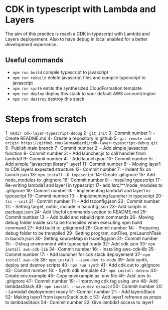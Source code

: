 # CDK in typescript with Lambda and Layers
The aim of this practice is reach a CDK in typescript with Lambda and Layers deployement. Also to have debug in local enabled for a better development experience.

## Useful commands

* `npm run build`     compile typescript to javascript
* `npm run rebuild`   delete javascript files and compile typescript to javascript
* `npm run synth`     emits the synthesized CloudFormation template
* `npm run deploy`    deploy this stack to your default AWS account/region
* `npm run destroy`   destroy this stack

# Steps from scratch
1- `mkdir cdk-layer-typescript-debug`
2- `git init`
3- Commit number 1: - Create README.md
4- Create a repository in github
5- `git remote add origin https://github.com/GermanBerdi/cdk-layer-typescript-debug.git`
6- Publish main branch
7- Commit number 2: - Add simple javascript function
8- Commit number 3: - Add launcher.js to call handler from lambda1
9- Commit number 4: - Add launch.json
10- Commit number 5: - Add simple "javascript library" layer1
11- Commit number 6: - Moving layer1 to CDK layers expected structure
12- Commit number 7: - Indent fix on launch.json
13- `npm install -D typescript`
14- Create .gitignore
15- Add node_modules to .gitignore
16- Commit number 8: - Installing typescript
17- Re-writing lambda1 and layer1 in typescript
17- add !src/**/node_modules to .gitignore
18- Commit number 9: - Implementing lambda1 and layer1 in typescript
19- Commit number 10: - Implementing launcher in typescript
20- `tsc --init`
21- Commit number 11: - Add tsconfig.json
22- Commit number 12: - Setting target, outdir, include in tsconfig.json
23- Add scripts in package.json
24- Add Useful commands section to README.md
25- Commit number 13: - Add build and rebuild npm commands
26- Moving debug folder inside src to be transpiled when executing npm build command
27- Add build to .gitignored
28- Commit number 14: - Preparing debug folder to be transpiled
29- Setting program, outFiles, preLaunchTask in launch.json
30- Setting sourceMap in tsconfig.json
31- Commit number 15: - Debug environment with typescript ready
32- Add cdk.json
33- `npm install aws-cdk-lib`
34- Commit number 16: - Installing aws-cdk-lib
35- Commit number 17: - Add launcher for cdk stack deployement
37- `npm install aws-cdk`
38- `npm install --save-dev ts-node`
39- Add synth, deploy and destroy scripts
40- `npm run synth`
41- Add cdk.out to .gitignore
42- Commit number 18: - Synth cdk template
43- `npm install dotenv`
44- Create env.example
45- Copy envexample as .env file
46- Add .env to .gitignore
47- Commit number 19: - Improving cdk tag using .env
48- Add lambdasStack
49- `npm install --save-dev esbuild`
50- Commit number 20: - Lambda1 deployement ready
51- Commit number 21: - Add layersStack
52- Making layer1 from layersStack public
53- Add layer1 refrence as props to lambdasStack
54- Commit number 22: Give lambda1 access to layer1
